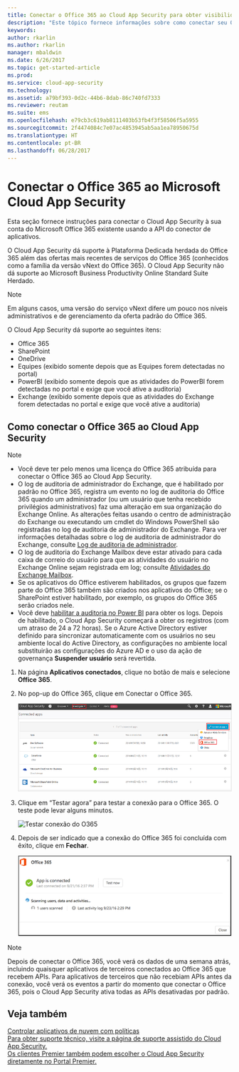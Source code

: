```yaml
---
title: Conectar o Office 365 ao Cloud App Security para obter visibilidade e controle de uso | Microsoft Docs
description: "Este tópico fornece informações sobre como conectar seu Office 365 ao Cloud App Security usando o conector de API."
keywords: 
author: rkarlin
ms.author: rkarlin
manager: mbaldwin
ms.date: 6/26/2017
ms.topic: get-started-article
ms.prod: 
ms.service: cloud-app-security
ms.technology: 
ms.assetid: a79bf393-0d2c-44b6-8dab-86c740fd7333
ms.reviewer: reutam
ms.suite: ems
ms.openlocfilehash: e79cb3c619ab8111403b53fb4f3f58506f5a5955
ms.sourcegitcommit: 2f4474084c7e07ac4853945ab5aa1ea78950675d
ms.translationtype: HT
ms.contentlocale: pt-BR
ms.lasthandoff: 06/28/2017
---
```

# <a name="connect-office-365-to-microsoft-cloud-app-security"></a>Conectar o Office 365 ao Microsoft Cloud App Security
Esta seção fornece instruções para conectar o Cloud App Security à sua conta do Microsoft Office 365 existente usando a API do conector de aplicativos.  
  
O Cloud App Security dá suporte à Plataforma Dedicada herdada do Office 365 além das ofertas mais recentes de serviços do Office 365 (conhecidos como a família da versão vNext do Office 365).  O Cloud App Security não dá suporte ao Microsoft Business Productivity Online Standard Suite Herdado. 

> [!NOTE]
> Em alguns casos, uma versão do serviço vNext difere um pouco nos níveis administrativos e de gerenciamento da oferta padrão do Office 365.

O Cloud App Security dá suporte ao seguintes itens:

- Office 365
- SharePoint
- OneDrive
- Equipes (exibido somente depois que as Equipes forem detectadas no portal)
- PowerBI (exibido somente depois que as atividades do PowerBI forem detectadas no portal e exige que você ative a auditoria)
- Exchange (exibido somente depois que as atividades do Exchange forem detectadas no portal e exige que você ative a auditoria)

 
## <a name="how-to-connect-office-365-to-cloud-app-security"></a>Como conectar o Office 365 ao Cloud App Security  
  
> [!NOTE]
>- Você deve ter pelo menos uma licença do Office 365 atribuída para conectar o Office 365 ao Cloud App Security.
>-  O log de auditoria de administrador do Exchange, que é habilitado por padrão no Office 365, registra um evento no log de auditoria do Office 365 quando um administrador (ou um usuário que tenha recebido privilégios administrativos) faz uma alteração em sua organização do Exchange Online. As alterações feitas usando o centro de administração do Exchange ou executando um cmdlet do Windows PowerShell são registradas no log de auditoria de administrador do Exchange. Para ver informações detalhadas sobre o log de auditoria de administrador do Exchange, consulte [Log de auditoria de administrador](http://go.microsoft.com/fwlink/p/?LinkID=619225).
>- O log de auditoria do Exchange Mailbox deve estar ativado para cada caixa de correio do usuário para que as atividades do usuário no Exchange Online sejam registrada em log; consulte [Atividades do Exchange Mailbox](https://support.office.com/article/Search-the-audit-log-in-the-Office-365-Security-Compliance-Center-0d4d0f35-390b-4518-800e-0c7ec95e946c).
>- Se os aplicativos do Office estiverem habilitados, os grupos que fazem parte do Office 365 também são criados nos aplicativos do Office; se o SharePoint estiver habilitado, por exemplo, os grupos do Office 365 serão criados nele.
>- Você deve [habilitar a auditoria no Power BI](https://powerbi.microsoft.com/documentation/powerbi-admin-auditing/) para obter os logs. Depois de habilitado, o Cloud App Security começará a obter os registros (com um atraso de 24 a 72 horas).
> Se o Azure Active Directory estiver definido para sincronizar automaticamente com os usuários no seu ambiente local do Active Directory, as configurações no ambiente local substituirão as configurações do Azure AD e o uso da ação de governança **Suspender usuário** será revertida. 
 
1.  Na página **Aplicativos conectados**, clique no botão de mais e selecione **Office 365**.  

2.  No pop-up do Office 365, clique em Conectar o Office 365.

      ![conectar o 0365](./media/connect-0365.png) 
 
3.  Clique em “Testar agora” para testar a conexão para o Office 365. O teste pode levar alguns minutos.
  
    ![Testar conexão do O365](./media/o365-test-connection.png) 
 
4.   Depois de ser indicado que a conexão do Office 365 foi concluída com êxito, clique em **Fechar**.
  
     ![O365 conectado](./media/o365-connected.png) 

> [!NOTE] 
> Depois de conectar o Office 365, você verá os dados de uma semana atrás, incluindo quaisquer aplicativos de terceiros conectados ao Office 365 que recebem APIs. Para aplicativos de terceiros que não recebiam APIs antes da conexão, você verá os eventos a partir do momento que conectar o Office 365, pois o Cloud App Security ativa todas as APIs desativadas por padrão.

## <a name="see-also"></a>Veja também  
[Controlar aplicativos de nuvem com políticas](control-cloud-apps-with-policies.md)   
[Para obter suporte técnico, visite a página de suporte assistido do Cloud App Security.](http://support.microsoft.com/oas/default.aspx?prid=16031)   
[Os clientes Premier também podem escolher o Cloud App Security diretamente no Portal Premier.](https://premier.microsoft.com/)  
  
  